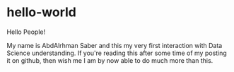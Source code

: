 # hello-world

Hello People!

My name is AbdAlrhman Saber and this my very first interaction with Data Science understanding. If you're reading this after some time of my posting it on github, then wish me I am by now able to do much more than this.
